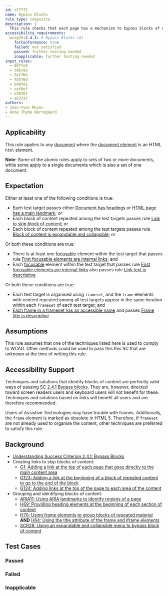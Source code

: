 ```yaml
---
id: cf77f2
name: Bypass Blocks
rule_type: composite
description: |
  This rule checks that each page has a mechanism to bypass blocks of content.
accessibility_requirements:
  wcag20:2.4.1: # Bypass Blocks (A)
    forConformance: true
    failed: not satisfied
    passed: further testing needed
    inapplicable: further testing needed
input_rules:
  - 047fe0
  - 306c8a
  - 5effbb
  - 7b576d
  - b40fd1
  - cefbef
  - e38767
  - e53727
authors:
- Jean-Yves Moyen
- Anne Thyme Nørregaard
---
```


## Applicability

This rule applies to any [document](#https://www.w3.org/TR/dom/#concept-document) where the [document element](#https://www.w3.org/TR/dom/#document-element) is an HTML `html` element.

**Note**: Some of the atomic rules apply to sets of two or more documents, while some apply to a single documents which is also a set of one document.

## Expectation

Either at least one of the following conditions is true:
- Each test target passes either [Document has headings](https://act-rules.github.io/rules/047fe0) or [HTML page has a main landmark](https://act-rules.github.io/rules/b40fd1); or
- Each block of content repeated among the test targets passes rule [Link to skip block of content](https://act-rules.github.io/rules/7b576d); or
- Each block of content repeated among the test targets passes rule [Block of content is expandable and collapsible](https://act-rules.github.io/rules/cefbef); or

Or both these conditions are true:
- There is at least one [focusable](#focusable) element within the test target that passes rule [First focusable elements are internal links](https://act-rules.github.io/rules/e53727); and
- Each [focusable](#focusable) element within the test target that passes rule [First focusable elements are internal links](https://act-rules.github.io/rules/e53727) also passes rule [Link text is descriptive](https://act-rules.github.io/rules/5effbb)

Or both these conditions are true:
- Each test target is organised using `frameset`, and the `frame` elements with content repeated among all test targets appear in the same location within each `frameset` of each test target; and
- [Each frame in a frameset has an accessible name](https://act-rules.github.io/rules/306c8a) and passes [Frame title is descriptive](https://act-rules.github.io/rules/e38767)

## Assumptions

This rule assumes that one of the techniques listed here is used to comply to WCAG. Other methods could be used to pass this this SC that are unknown at the time of writing this rule.

## Accessibility Support

Techniques and solutions that identify blocks of content are perfectly valid ways of passing [SC 2.4.1 Bypass blocks](https://www.w3.org/WAI/WCAG21/Understanding/bypass-blocks.html). They are, however, directed toward screen readers users and keyboard users will not benefit for these. Techniques and solutions based on links will benefit all users and are therefore recommended. 

Users of Assistive Technologies may have trouble with frames. Additionally, the `frame` element is marked as obsolete in HTML 5. Therefore, if `frameset` are not already used to organise the content, other techniques are preferred to satisfy this rule.

## Background
- [Understanding Success Criterion 2.4.1: Bypass Blocks](https://www.w3.org/WAI/WCAG21/Understanding/bypass-blocks.html)
- Creating links to skip blocks of content:
  - [G1: Adding a link at the top of each page that goes directly to the main content area](https://www.w3.org/WAI/WCAG21/Techniques/general/G1)
  - [G123: Adding a link at the beginning of a block of repeated content to go to the end of the block](https://www.w3.org/WAI/WCAG21/Techniques/general/G123)
  - [G124: Adding links at the top of the page to each area of the content](https://www.w3.org/WAI/WCAG21/Techniques/general/G124)
- Grouping and identifying blocks of content:
  - [ARIA11: Using ARIA landmarks to identify regions of a page](https://www.w3.org/WAI/WCAG21/Techniques/aria/ARIA11)
  - [H69: Providing heading elements at the beginning of each section of content](https://www.w3.org/WAI/WCAG21/Techniques/html/H69)
  - [H70: Using frame elements to group blocks of repeated material](https://www.w3.org/WAI/WCAG21/Techniques/html/H70) **AND** [H64: Using the title attribute of the frame and iframe elements](https://www.w3.org/WAI/WCAG21/Techniques/html/H64)
  - [SCR28: Using an expandable and collapsible menu to bypass block of content](https://www.w3.org/WAI/WCAG21/Techniques/client-side-script/SCR28)

## Test Cases

### Passed

### Failed

### Inapplicable
